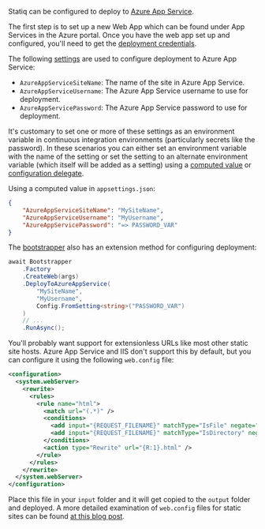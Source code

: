 Statiq can be configured to deploy to [Azure App Service](https://azure.microsoft.com/en-us/services/app-service/).

The first step is to set up a new Web App which can be found under App Services in the
Azure portal. Once you have the web app set up and configured, you'll need to get the
[deployment credentials](https://github.com/projectkudu/kudu/wiki/Deployment-credentials).

The following [settings](xref:web-settings) are used to configure deployment to Azure App Service:

- `AzureAppServiceSiteName`: The name of the site in Azure App Service.
- `AzureAppServiceUsername`: The Azure App Service username to use for deployment.
- `AzureAppServicePassword`: The Azure App Service password to use for deployment.

It's customary to set one or more of these settings as an environment variable in continuous
integration environments (particularly secrets like the password). In these scenarios you can either
set an environment variable with the name of the setting or set the setting to an alternate environment
variable (which itself will be added as a setting) using a
[computed value](xref:metadata-values#computed-values) or
[configuration delegate](xref:configuration-delegates).

Using a computed value in `appsettings.json`:

```json
{
    "AzureAppServiceSiteName": "MySiteName",
    "AzureAppServiceUsername": "MyUsername",
    "AzureAppServicePassword": "=> PASSWORD_VAR"
}
```

The [bootstrapper](xref:bootstrapper) also has an extension method for configuring deployment:

```csharp
await Bootstrapper
    .Factory
    .CreateWeb(args)
    .DeployToAzureAppService(
        "MySiteName",
        "MyUsername",
        Config.FromSetting<string>("PASSWORD_VAR")
    )
    // ...
    .RunAsync();
```

You'll probably want support for extensionless URLs like most other static site hosts.
Azure App Service and IIS don't support this by default, but you can configure it using
the following `web.config` file:

```xml
<configuration>
  <system.webServer>
    <rewrite>
      <rules>
        <rule name="html">
          <match url="(.*)" />
          <conditions>
            <add input="{REQUEST_FILENAME}" matchType="IsFile" negate="true" />
            <add input="{REQUEST_FILENAME}" matchType="IsDirectory" negate="true" />
          </conditions>
          <action type="Rewrite" url="{R:1}.html" />
        </rule>
      </rules>
    </rewrite>
  </system.webServer>
</configuration>
```

Place this file in your `input` folder and it will get copied to the `output` folder and deployed.
A more detailed examination of `web.config` files for static sites can be found
[at this blog post](http://andyhansen.co.nz/posts/web-config-for-a-static-site).